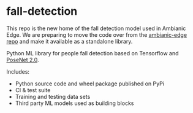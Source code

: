 # fall-detection

This repo is the new home of the fall detection model used in Ambianic Edge. We are preparing to move the code over from the [ambianic-edge repo](https://github.com/ambianic/ambianic-edge/blob/master/src/ambianic/pipeline/ai/fall_detect.py) and make it available as a standalone library.

Python ML library for people fall detection based on Tensorflow and [PoseNet 2.0](https://github.com/tensorflow/tfjs-models/tree/master/posenet).

Includes:
* Python source code and wheel package published on PyPi 
* CI & test suite
* Training and testing data sets
* Third party ML models used as building blocks


